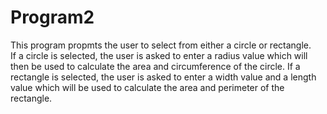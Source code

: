 # Program2

This program propmts the user to select from either a circle or rectangle.  
If a circle is selected, the user is asked to enter a radius value which will then be used to calculate the area and circumference of the circle.
If a rectangle is selected, the user is asked to enter a width value and a length value which will be used to calculate the area and perimeter of the rectangle.